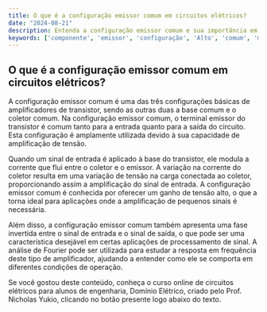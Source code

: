 ```yaml
---
title: O que é a configuração emissor comum em circuitos elétricos?
date: "2024-08-21"
description: Entenda a configuração emissor comum e sua importância em circuitos elétricos.
keywords: ['componente', 'emissor', 'configuração', 'Alto', 'comum', 'medida', 'Fourier']
---
```


## O que é a configuração emissor comum em circuitos elétricos?

A configuração emissor comum é uma das três configurações básicas de amplificadores de transistor, sendo as outras duas a base comum e o coletor comum. Na configuração emissor comum, o terminal emissor do transistor é comum tanto para a entrada quanto para a saída do circuito. Esta configuração é amplamente utilizada devido à sua capacidade de amplificação de tensão.

Quando um sinal de entrada é aplicado à base do transistor, ele modula a corrente que flui entre o coletor e o emissor. A variação na corrente do coletor resulta em uma variação de tensão na carga conectada ao coletor, proporcionando assim a amplificação do sinal de entrada. A configuração emissor comum é conhecida por oferecer um ganho de tensão alto, o que a torna ideal para aplicações onde a amplificação de pequenos sinais é necessária.

Além disso, a configuração emissor comum também apresenta uma fase invertida entre o sinal de entrada e o sinal de saída, o que pode ser uma característica desejável em certas aplicações de processamento de sinal. A análise de Fourier pode ser utilizada para estudar a resposta em frequência deste tipo de amplificador, ajudando a entender como ele se comporta em diferentes condições de operação.

Se você gostou deste conteúdo, conheça o curso online de circuitos elétricos para alunos de engenharia, Domínio Elétrico, criado pelo Prof. Nicholas Yukio, clicando no botão presente logo abaixo do texto.